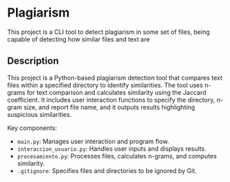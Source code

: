 # Plagiarism
This project is a CLI tool to detect plagiarism in some set of files, being capable of detecting how similar files and text are

## Description
This project is a Python-based plagiarism detection tool that compares text files within a specified directory to identify similarities. The tool uses n-grams for text comparison and calculates similarity using the Jaccard coefficient. It includes user interaction functions to specify the directory, n-gram size, and report file name, and it outputs results highlighting suspicious similarities. 

Key components:
- `main.py`: Manages user interaction and program flow.
- `interaccion_usuario.py`: Handles user inputs and displays results.
- `procesamiento.py`: Processes files, calculates n-grams, and computes similarity.
- `.gitignore`: Specifies files and directories to be ignored by Git.
